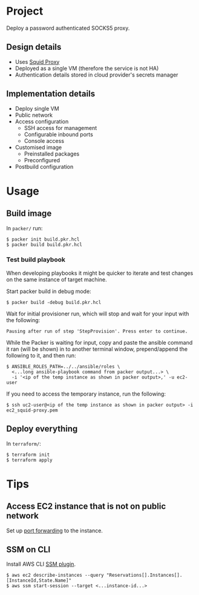 # Project

Deploy a password authenticated SOCKS5 proxy.

## Design details

- Uses [Squid Proxy](http://www.squid-cache.org)
- Deployed as a single VM (therefore the service is not HA)
- Authentication details stored in cloud provider's secrets manager

## Implementation details

- Deploy single VM
- Public network
- Access configuration
  - SSH access for management
  - Configurable inbound ports
  - Console access
- Customised image
  - Preinstalled packages
  - Preconfigured
- Postbuild configuration

# Usage

## Build image

In `packer/` run:

```
$ packer init build.pkr.hcl
$ packer build build.pkr.hcl
```

### Test build playbook

When developing playbooks it might be quicker to iterate and test changes
on the same instance of target machine.

Start packer build in debug mode:

```
$ packer build -debug build.pkr.hcl
```

Wait for initial provisioner run, which will stop and wait for your input with the following:

```
Pausing after run of step 'StepProvision'. Press enter to continue.
```

While the Packer is waiting for input, copy and paste the ansible command it ran (will be shown)
in to another terminal window, prepend/append the following to it, and then run:

```
$ ANSIBLE_ROLES_PATH=../../ansible/roles \
  <...long ansible-playbook command from packer output...> \
  -i '<ip of the temp instance as shown in packer output>,' -u ec2-user
```

If you need to access the temporary instance, run the following:

```
$ ssh uc2-user@<ip of the temp instance as shown in packer output> -i ec2_squid-proxy.pem
```

## Deploy everything

In `terraform/`:

```
$ terraform init
$ terraform apply
```

# Tips

## Access EC2 instance that is not on public network

Set up [port forwarding](https://aws.amazon.com/blogs/aws/new-port-forwarding-using-aws-system-manager-sessions-manager/) to the instance.

## SSM on CLI

Install AWS CLI [SSM plugin](https://docs.aws.amazon.com/systems-manager/latest/userguide/session-manager-working-with-install-plugin.html).

```
$ aws ec2 describe-instances --query "Reservations[].Instances[].[InstanceId,State.Name]"
$ aws ssm start-session --target <...instance-id...>
```
